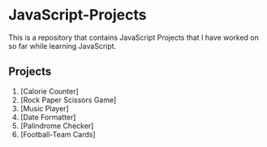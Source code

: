 # JavaScript-Projects

This is a repository that contains JavaScript Projects that I have worked on so far while learning JavaScript.

## Projects

1. [Calorie Counter]
2. [Rock Paper Scissors Game]
3. [Music Player]
4. [Date Formatter]
5. [Palindrome Checker]
6. [Football-Team Cards]
